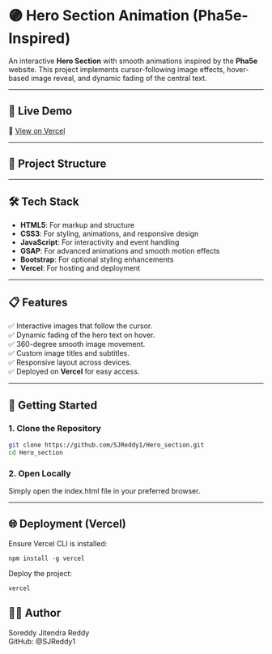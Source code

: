# 🟣 Hero Section Animation (Pha5e-Inspired)

An interactive **Hero Section** with smooth animations inspired by the **Pha5e** website. This project implements cursor-following image effects, hover-based image reveal, and dynamic fading of the central text.

---

## 📸 Live Demo

🔗 [View on Vercel](https://hero-section-demo.vercel.app/)

---

## 📂 Project Structure


---

## 🛠️ Tech Stack

- **HTML5**: For markup and structure  
- **CSS3**: For styling, animations, and responsive design  
- **JavaScript**: For interactivity and event handling  
- **GSAP**: For advanced animations and smooth motion effects  
- **Bootstrap**: For optional styling enhancements  
- **Vercel**: For hosting and deployment  

---

## 📋 Features

✅ Interactive images that follow the cursor.  
✅ Dynamic fading of the hero text on hover.  
✅ 360-degree smooth image movement.  
✅ Custom image titles and subtitles.  
✅ Responsive layout across devices.  
✅ Deployed on **Vercel** for easy access.  

---

## 🚀 Getting Started

### 1. Clone the Repository
```bash
git clone https://github.com/SJReddy1/Hero_section.git
cd Hero_section
```
### 2. Open Locally
Simply open the index.html file in your preferred browser.

---

## 🌐 Deployment (Vercel)
Ensure Vercel CLI is installed:

```
npm install -g vercel
```
Deploy the project:
```
vercel
```

## 🧑‍💻 Author
   Soreddy Jitendra Reddy <br/>
   GitHub: @SJReddy1
